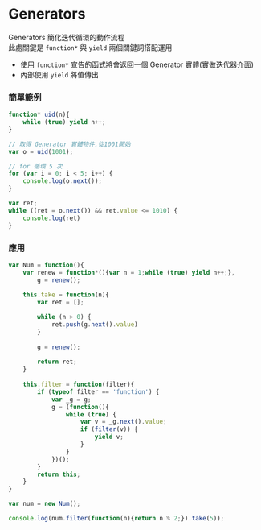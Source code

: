 # Generators

Generators 簡化迭代循環的動作流程<br>
此處關鍵是 `function*` 與 `yield` 兩個關鍵詞搭配運用

- 使用 `function*` 宣告的函式將會返回一個 Generator 實體(實做[迭代器介面])
- 內部使用 `yield` 將值傳出


### 簡單範例
```js
function* uid(n){
    while (true) yield n++;
}

// 取得 Generator 實體物件,從1001開始
var o = uid(1001);

// for 循環 5 次
for (var i = 0; i < 5; i++) {
    console.log(o.next());
}

var ret;
while ((ret = o.next()) && ret.value <= 1010) {
    console.log(ret)
}
```

### 應用
```js
var Num = function(){
    var renew = function*(){var n = 1;while (true) yield n++;},
        g = renew();
    
    this.take = function(n){
        var ret = [];

        while (n > 0) {
            ret.push(g.next().value)
        }
        
        g = renew();
        
        return ret;
    }
    
    this.filter = function(filter){
        if (typeof filter == 'function') {
            var _g = g;
            g = (function(){
                while (true) {
                    var v = _g.next().value;
                    if (filter(v)) {
                        yield v;
                    }
                }
            })();
        }
        return this;
    }
}

var num = new Num();

console.log(num.filter(function(n){return n % 2;}).take(5));

```

[迭代器介面]:iterators-for-of.md#interfaces